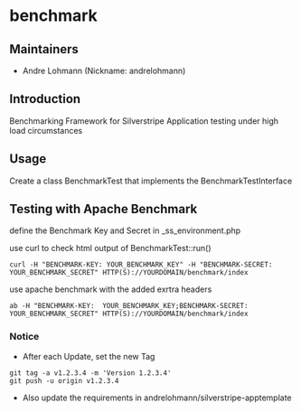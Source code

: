 # benchmark

## Maintainers

 * Andre Lohmann (Nickname: andrelohmann)
  <lohmann dot andre at googlemail dot com>

## Introduction

Benchmarking Framework for Silverstripe Application testing under high load circumstances

## Usage

Create a class BenchmarkTest that implements the BenchmarkTestInterface

## Testing with Apache Benchmark

define the Benchmark Key and Secret in _ss_environment.php

use curl to check html output of BenchmarkTest::run()

```
curl -H "BENCHMARK-KEY: YOUR_BENCHMARK_KEY" -H "BENCHMARK-SECRET: YOUR_BENCHMARK_SECRET" HTTP(S)://YOURDOMAIN/benchmark/index
```

use apache benchmark with the added exrtra headers

```
ab -H "BENCHMARK-KEY:  YOUR_BENCHMARK_KEY;BENCHMARK-SECRET: YOUR_BENCHMARK_SECRET" HTTP(S)://YOURDOMAIN/benchmark/index
```

### Notice
 * After each Update, set the new Tag
```
git tag -a v1.2.3.4 -m 'Version 1.2.3.4'
git push -u origin v1.2.3.4
```
 * Also update the requirements in andrelohmann/silverstripe-apptemplate